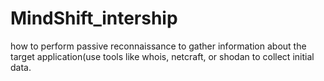 # MindShift_intership
how to perform passive reconnaissance to gather information about the target application(use tools like whois, netcraft, or shodan to collect initial data.
